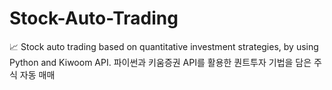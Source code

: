 # Stock-Auto-Trading
📈 Stock auto trading based on quantitative investment strategies, by using Python and Kiwoom API.
파이썬과 키움증권 API를 활용한 퀀트투자 기법을 담은 주식 자동 매매
